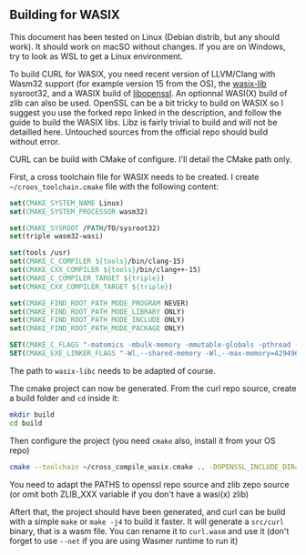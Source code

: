## Building for WASIX

This document has been tested on Linux (Debian distrib, but any should work). It should work on macSO without changes. If you are on Windows, try to look as WSL to get a Linux environment.

To build CURL for WASIX, you need recent version of LLVM/Clang with Wasm32 support (for example version 15 from the OS), the [wasix-lib](https://github.com/wasix-org/wasix-libc) sysroot32, and a WASIX build of [libopenssl](https://github.com/wasix-org/openssl). An optionnal WASI(X) build of zlib can also be used.
OpenSSL can be a bit tricky to build on WASIX so I suggest you use the forked repo linked in the description, and follow the guide to build the WASIX libs. Libz is fairly trivial to build and will not be detailled here. Untouched sources from the official repo should build without error.

CURL can be build with CMake of configure. I'll detail the CMake path only.

First, a cross toolchain file for WASIX needs to be created. I create `~/croos_toolchain.cmake` file with the following content:
```cmake
set(CMAKE_SYSTEM_NAME Linux)
set(CMAKE_SYSTEM_PROCESSOR wasm32)

set(CMAKE_SYSROOT /PATH/TO/sysroot32)
set(triple wasm32-wasi)

set(tools /usr)
set(CMAKE_C_COMPILER ${tools}/bin/clang-15)
set(CMAKE_CXX_COMPILER ${tools}/bin/clang++-15)
set(CMAKE_C_COMPILER_TARGET ${triple})
set(CMAKE_CXX_COMPILER_TARGET ${triple})

set(CMAKE_FIND_ROOT_PATH_MODE_PROGRAM NEVER)
set(CMAKE_FIND_ROOT_PATH_MODE_LIBRARY ONLY)
set(CMAKE_FIND_ROOT_PATH_MODE_INCLUDE ONLY)
set(CMAKE_FIND_ROOT_PATH_MODE_PACKAGE ONLY)

SET(CMAKE_C_FLAGS "-matomics -mbulk-memory -mmutable-globals -pthread -mthread-model posix -ftls-model=local-exec -fno-trapping-math -D_WASI_EMULATED_MMAN -D_WASI_EMULATED_SIGNAL -D_WASI_EMULATED_PROCESS_CLOCKS" CACHE STRING "" FORCE)
SET(CMAKE_EXE_LINKER_FLAGS "-Wl,--shared-memory -Wl,--max-memory=4294967296 -Wl,--import-memory -Wl,--export-dynamic -Wl,--export=__heap_base -Wl,--export==__stack_pointer -Wl,--export=__data_end -Wl,--export=__wasm_init_tls -Wl,--export=__wasm_signal -Wl,--export=__tls_size -Wl,--export=__tls_align -Wl,--export=__tls_base" CACHE STRING "" FORCE)
```

The path to `wasix-libc` needs to be adapted of course.

The cmake project can now be generated. From the curl repo source, create a build folder and `cd` inside it:
```bash
mkdir build
cd build
```
Then configure the project (you need `cmake` also, install it from your OS repo)
```bash
cmake --toolchain ~/cross_compile_wasix.cmake .. -DOPENSSL_INCLUDE_DIR=/PATH/TO/openssl/include -DOPENSSL_CRYPTO_LIBRARY=/PATH/TO/openssl/libcrypto.a -DOPENSSL_SSL_LIBRARY=/PATH/TO/openssl/libssl.a -DZLIB_LIBRARY=/PATH/TO/zlib/libz.a -DZLIB_INCLUDE_DIR=/PATH/TO/zlib/ -DBUILD_SHARED_LIBS=NO -DBUILD_TESTING=NO -DCMAKE_BUILD_TYPE=Release
```
You need to adapt the PATHS to openssl repo source and zlib zepo source (or omit both ZLIB_XXX variable if you don't have a wasi(x) zlib)

Aftert that, the project should have been generated, and curl can be build with a simple `make` or `make -j4` to build it faster.
It will generate a `src/curl` binary, that is a wasm file. You can rename it to `curl.wasm` and use it (don't forget to use `--net` if you are using Wasmer runtime to run it)
